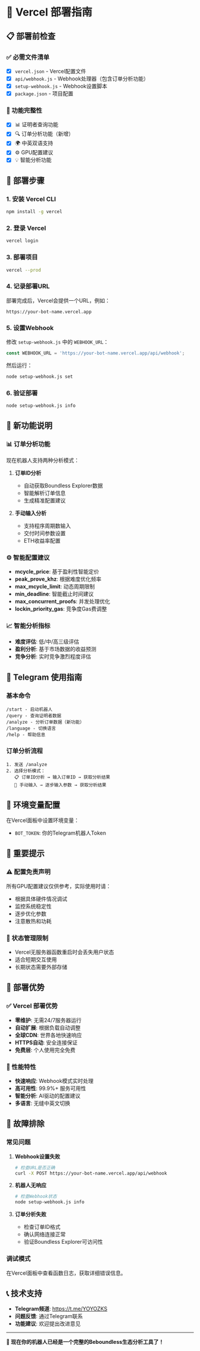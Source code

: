 # 🚀 Vercel 部署指南

## 📋 部署前检查

### ✅ 必需文件清单
- [x] `vercel.json` - Vercel配置文件
- [x] `api/webhook.js` - Webhook处理器（包含订单分析功能）
- [x] `setup-webhook.js` - Webhook设置脚本
- [x] `package.json` - 项目配置

### 🔧 功能完整性
- [x] 📊 证明者查询功能
- [x] 🔍 订单分析功能（新增）
- [x] 🌍 中英双语支持
- [x] ⚙️ GPU配置建议
- [x] 💡 智能分析功能

## 🎯 部署步骤

### 1. 安装 Vercel CLI
```bash
npm install -g vercel
```

### 2. 登录 Vercel
```bash
vercel login
```

### 3. 部署项目
```bash
vercel --prod
```

### 4. 记录部署URL
部署完成后，Vercel会提供一个URL，例如：
```
https://your-bot-name.vercel.app
```

### 5. 设置Webhook
修改 `setup-webhook.js` 中的 `WEBHOOK_URL`：
```javascript
const WEBHOOK_URL = 'https://your-bot-name.vercel.app/api/webhook';
```

然后运行：
```bash
node setup-webhook.js set
```

### 6. 验证部署
```bash
node setup-webhook.js info
```

## 🌟 新功能说明

### 📊 订单分析功能
现在机器人支持两种分析模式：

1. **订单ID分析**
   - 自动获取Boundless Explorer数据
   - 智能解析订单信息
   - 生成精准配置建议

2. **手动输入分析**
   - 支持程序周期数输入
   - 交付时间参数设置
   - ETH收益率配置

### ⚙️ 智能配置建议
- **mcycle_price**: 基于盈利性智能定价
- **peak_prove_khz**: 根据难度优化频率
- **max_mcycle_limit**: 动态周期限制
- **min_deadline**: 智能截止时间建议
- **max_concurrent_proofs**: 并发处理优化
- **lockin_priority_gas**: 竞争度Gas费调整

### 📈 智能分析指标
- **难度评估**: 低/中/高三级评估
- **盈利分析**: 基于市场数据的收益预测
- **竞争分析**: 实时竞争激烈程度评估

## 📱 Telegram 使用指南

### 基本命令
```
/start - 启动机器人
/query - 查询证明者数据
/analyze - 分析订单数据（新功能）
/language - 切换语言
/help - 帮助信息
```

### 订单分析流程
```
1. 发送 /analyze
2. 选择分析模式：
   📋 订单ID分析 → 输入订单ID → 获取分析结果
   📝 手动输入 → 逐步输入参数 → 获取分析结果
```

## 🔧 环境变量配置

在Vercel面板中设置环境变量：
- `BOT_TOKEN`: 你的Telegram机器人Token

## 🚨 重要提示

### ⚠️ 配置免责声明
所有GPU配置建议仅供参考，实际使用时请：
- 根据具体硬件情况调试
- 监控系统稳定性
- 逐步优化参数
- 注意散热和功耗

### 🔄 状态管理限制
- Vercel无服务器函数重启时会丢失用户状态
- 适合短期交互使用
- 长期状态需要外部存储

## 🎉 部署优势

### ✅ Vercel 部署优势
- **零维护**: 无需24/7服务器运行
- **自动扩展**: 根据负载自动调整
- **全球CDN**: 世界各地快速响应
- **HTTPS自动**: 安全连接保证
- **免费层**: 个人使用完全免费

### 🚀 性能特性
- **快速响应**: Webhook模式实时处理
- **高可用性**: 99.9%+ 服务可用性
- **智能分析**: AI驱动的配置建议
- **多语言**: 无缝中英文切换

## 🛟 故障排除

### 常见问题

1. **Webhook设置失败**
   ```bash
   # 检查URL是否正确
   curl -X POST https://your-bot-name.vercel.app/api/webhook
   ```

2. **机器人无响应**
   ```bash
   # 检查Webhook状态
   node setup-webhook.js info
   ```

3. **订单分析失败**
   - 检查订单ID格式
   - 确认网络连接正常
   - 验证Boundless Explorer可访问性

### 调试模式
在Vercel面板中查看函数日志，获取详细错误信息。

## 📞 技术支持

- **Telegram频道**: https://t.me/YOYOZKS
- **问题反馈**: 通过Telegram联系
- **功能建议**: 欢迎提出改进意见

---

**🎯 现在你的机器人已经是一个完整的Beboundless生态分析工具了！** 